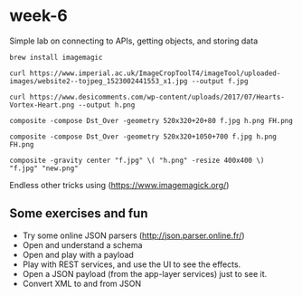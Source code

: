 # week-6

Simple lab on connecting to APIs, getting objects, and storing data



`brew install imagemagic`

`curl https://www.imperial.ac.uk/ImageCropToolT4/imageTool/uploaded-images/website2--tojpeg_1523002441553_x1.jpg --output f.jpg `

`curl https://www.desicomments.com/wp-content/uploads/2017/07/Hearts-Vortex-Heart.png --output h.png `

`composite -compose Dst_Over -geometry 520x320+20+80 f.jpg h.png FH.png`

`composite -compose Dst_Over -geometry 520x320+1050+700 f.jpg h.png FH.png`

`composite -gravity center "f.jpg" \( "h.png" -resize 400x400 \) "f.jpg" "new.png" `

Endless other tricks using (https://www.imagemagick.org/)


## Some exercises and fun

* Try some online JSON parsers (http://json.parser.online.fr/)
* Open and understand a schema
* Open and play with a payload
* Play with REST services, and use the UI to see the effects.
* Open a JSON payload (from the app-layer services) just to see it.
* Convert XML to and from JSON
